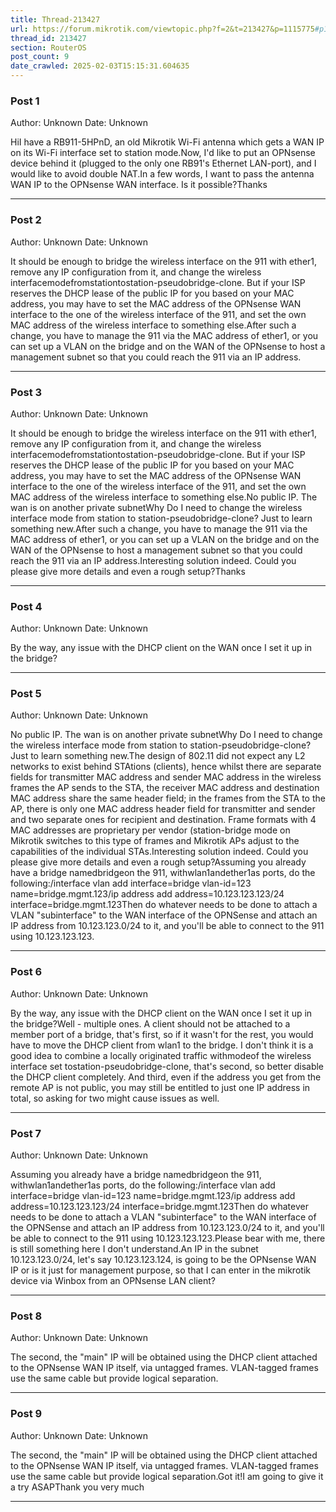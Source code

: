 ```yaml
---
title: Thread-213427
url: https://forum.mikrotik.com/viewtopic.php?f=2&t=213427&p=1115775#p1115775
thread_id: 213427
section: RouterOS
post_count: 9
date_crawled: 2025-02-03T15:15:31.604635
---
```


### Post 1
Author: Unknown
Date: Unknown

HiI have a RB911-5HPnD, an old Mikrotik Wi-Fi antenna which gets a WAN IP on its Wi-Fi interface set to station mode.Now, I'd like to put an OPNsense device behind it (plugged to the only one RB91's Ethernet LAN-port), and I would like to avoid double NAT.In a few words, I want to pass the antenna WAN IP to the OPNsense WAN interface. Is it possible?Thanks

---
### Post 2
Author: Unknown
Date: Unknown

It should be enough to bridge the wireless interface on the 911 with ether1, remove any IP configuration from it, and change the wireless interfacemodefromstationtostation-pseudobridge-clone. But if your ISP reserves the DHCP lease of the public IP for you based on your MAC address, you may have to set the MAC address of the OPNsense WAN interface to the one of the wireless interface of the 911, and set the own MAC address of the wireless interface to something else.After such a change, you have to manage the 911 via the MAC address of ether1, or you can set up a VLAN on the bridge and on the WAN of the OPNsense to host a management subnet so that you could reach the 911 via an IP address.

---
### Post 3
Author: Unknown
Date: Unknown

It should be enough to bridge the wireless interface on the 911 with ether1, remove any IP configuration from it, and change the wireless interfacemodefromstationtostation-pseudobridge-clone. But if your ISP reserves the DHCP lease of the public IP for you based on your MAC address, you may have to set the MAC address of the OPNsense WAN interface to the one of the wireless interface of the 911, and set the own MAC address of the wireless interface to something else.No public IP. The wan is on another private subnetWhy Do I need to change the wireless interface mode from station to station-pseudobridge-clone? Just to learn something new.After such a change, you have to manage the 911 via the MAC address of ether1, or you can set up a VLAN on the bridge and on the WAN of the OPNsense to host a management subnet so that you could reach the 911 via an IP address.Interesting solution indeed. Could you please give more details and even a rough setup?Thanks

---
### Post 4
Author: Unknown
Date: Unknown

By the way, any issue with the DHCP client on the WAN once I set it up in the bridge?

---
### Post 5
Author: Unknown
Date: Unknown

No public IP. The wan is on another private subnetWhy Do I need to change the wireless interface mode from station to station-pseudobridge-clone? Just to learn something new.The design of 802.11 did not expect any L2 networks to exist behind STAtions (clients), hence whilst there are separate fields for transmitter MAC address and sender MAC address in the wireless frames the AP sends to the STA, the receiver MAC address and destination MAC address share the same header field; in the frames from the STA to the AP, there is only one MAC address header field for transmitter and sender and two separate ones for recipient and destination. Frame formats with 4 MAC addresses are proprietary per vendor (station-bridge mode on Mikrotik switches to this type of frames and Mikrotik APs adjust to the capabilities of the individual STAs.Interesting solution indeed. Could you please give more details and even a rough setup?Assuming you already have a bridge namedbridgeon the 911, withwlan1andether1as ports, do the following:/interface vlan add interface=bridge vlan-id=123 name=bridge.mgmt.123/ip address add address=10.123.123.123/24 interface=bridge.mgmt.123Then do whatever needs to be done to attach a VLAN "subinterface" to the WAN interface of the OPNSense and attach an IP address from 10.123.123.0/24 to it, and you'll be able to connect to the 911 using 10.123.123.123.

---
### Post 6
Author: Unknown
Date: Unknown

By the way, any issue with the DHCP client on the WAN once I set it up in the bridge?Well - multiple ones. A client should not be attached to a member port of a bridge, that's first, so if it wasn't for the rest, you would have to move the DHCP client from wlan1 to the bridge. I don't think it is a good idea to combine a locally originated traffic withmodeof the wireless interface set tostation-pseudobridge-clone, that's second, so better disable the DHCP client completely. And third, even if the address you get from the remote AP is not public, you may still be entitled to just one IP address in total, so asking for two might cause issues as well.

---
### Post 7
Author: Unknown
Date: Unknown

Assuming you already have a bridge namedbridgeon the 911, withwlan1andether1as ports, do the following:/interface vlan add interface=bridge vlan-id=123 name=bridge.mgmt.123/ip address add address=10.123.123.123/24 interface=bridge.mgmt.123Then do whatever needs to be done to attach a VLAN "subinterface" to the WAN interface of the OPNSense and attach an IP address from 10.123.123.0/24 to it, and you'll be able to connect to the 911 using 10.123.123.123.Please bear with me, there is still something here I don't understand.An IP in the subnet 10.123.123.0/24, let's say 10.123.123.124, is going to be the OPNsense WAN IP or is it just for management purpose, so that I can enter in the  mikrotik device via Winbox from an OPNsense LAN client?

---
### Post 8
Author: Unknown
Date: Unknown

The second, the "main" IP will be obtained using the DHCP client attached to the OPNsense WAN IP itself, via untagged frames. VLAN-tagged frames use the same cable but provide logical separation.

---
### Post 9
Author: Unknown
Date: Unknown

The second, the "main" IP will be obtained using the DHCP client attached to the OPNsense WAN IP itself, via untagged frames. VLAN-tagged frames use the same cable but provide logical separation.Got it!I am going to give it a try ASAPThank you very much

---

